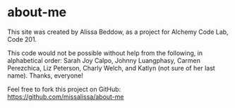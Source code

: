 # about-me
This site was created by Alissa Beddow, as a project for Alchemy Code Lab, Code 201.

This code would not be possible without help from the following, in alphabetical order: Sarah Joy Calpo, Johnny Luangphasy, Carmen Perezchica, Liz Peterson, Charly Welch, and Katlyn (not sure of her last name). Thanks, everyone!

Feel free to fork this project on GitHub: https://github.com/missalissa/about-me